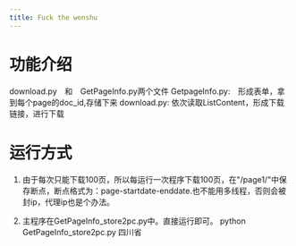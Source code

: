 ```yaml
---
title: Fuck the wenshu
---
```

# 功能介绍
download.py　和　GetPageInfo.py两个文件
GetpageInfo.py:　形成表单，拿到每个page的doc_id,存储下来
download.py: 依次读取ListContent，形成下载链接，进行下载


# 运行方式
1. 由于每次只能下载100页，所以每运行一次程序下载100页，在"/page1/"中保存断点，断点格式为：page-startdate-enddate.也不能用多线程，否则会被封ip，代理ip也是个办法。

2. 主程序在GetPageInfo_store2pc.py中。直接运行即可。
python GetPageInfo_store2pc.py 四川省


